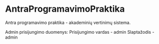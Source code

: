 # AntraProgramavimoPraktika
Antra programavimo praktika - akademinių vertinimų sistema.

Admin prisijungimo duomenys:
Prisijungimo vardas - admin 
Slaptažodis - admin
